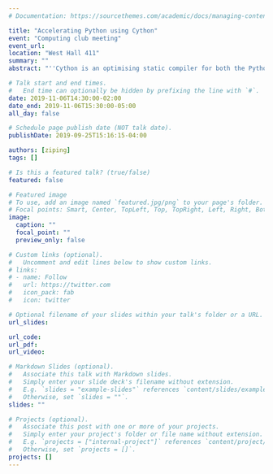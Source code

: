 ```yaml
---
# Documentation: https://sourcethemes.com/academic/docs/managing-content/

title: "Accelerating Python using Cython"
event: "Computing club meeting"
event_url:
location: "West Hall 411"
summary: ""
abstract: "''Cython is an optimising static compiler for both the Python programming language and the extended Cython programming language (based on Pyrex). It makes writing C extensions for Python as easy as Python itself.''---[Cython website](https://cython.org/)"

# Talk start and end times.
#   End time can optionally be hidden by prefixing the line with `#`.
date: 2019-11-06T14:30:00-02:00
date_end: 2019-11-06T15:30:00-05:00
all_day: false

# Schedule page publish date (NOT talk date).
publishDate: 2019-09-25T15:16:15-04:00

authors: [ziping]
tags: []

# Is this a featured talk? (true/false)
featured: false

# Featured image
# To use, add an image named `featured.jpg/png` to your page's folder. 
# Focal points: Smart, Center, TopLeft, Top, TopRight, Left, Right, BottomLeft, Bottom, BottomRight.
image:
  caption: ""
  focal_point: ""
  preview_only: false

# Custom links (optional).
#   Uncomment and edit lines below to show custom links.
# links:
# - name: Follow
#   url: https://twitter.com
#   icon_pack: fab
#   icon: twitter

# Optional filename of your slides within your talk's folder or a URL.
url_slides:

url_code:
url_pdf:
url_video:

# Markdown Slides (optional).
#   Associate this talk with Markdown slides.
#   Simply enter your slide deck's filename without extension.
#   E.g. `slides = "example-slides"` references `content/slides/example-slides.md`.
#   Otherwise, set `slides = ""`.
slides: ""

# Projects (optional).
#   Associate this post with one or more of your projects.
#   Simply enter your project's folder or file name without extension.
#   E.g. `projects = ["internal-project"]` references `content/project/deep-learning/index.md`.
#   Otherwise, set `projects = []`.
projects: []
---
```

